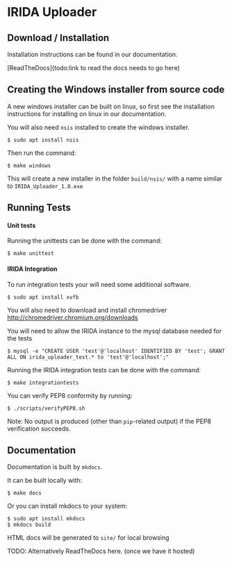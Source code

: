 IRIDA Uploader
==============


Download / Installation
--------------------

Installation instructions can be found in our documentation.

[ReadTheDocs](todo:link to read the docs needs to go here)

Creating the Windows installer from source code
------------------------------

A new windows installer can be built on linux, so first see the installation instructions for installing on linux in our documentation.

You will also need `nsis` installed to create the windows installer.

    $ sudo apt install nsis

Then run the command:

    $ make windows
    
This will create a new installer in the folder `build/nsis/` with a name similar to `IRIDA_Uploader_1.0.exe`

Running Tests
-------------

#### Unit tests

Running the unittests can be done with the command:

    $ make unittest

#### IRIDA Integration

To run integration tests your will need some additional software.

    $ sudo apt install xvfb

You will also need to download and install chromedriver http://chromedriver.chromium.org/downloads

You will need to allow the IRIDA instance to the mysql database needed for the tests

    $ mysql -e "CREATE USER 'test'@'localhost' IDENTIFIED BY 'test'; GRANT ALL ON irida_uploader_test.* to 'test'@'localhost';"

Running the IRIDA integration tests can be done with the command:

    $ make integrationtests

You can verify PEP8 conformity by running:

    $ ./scripts/verifyPEP8.sh

Note: No output is produced (other than `pip`-related output) if the PEP8 verification succeeds.

Documentation
------------------------------
Documentation is built by `mkdocs`. 

It can be built locally with:

    $ make docs

Or you can install mkdocs to your system:

    $ sudo apt install mkdocs
    $ mkdocs build

HTML docs will be generated to `site/` for local browsing

TODO: Alternatively ReadTheDocs here. (once we have it hosted)
